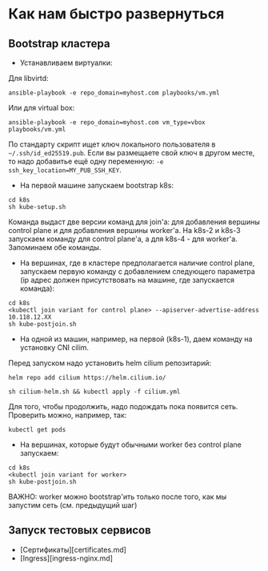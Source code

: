 # Как нам быстро развернуться

## Bootstrap кластера

* Устанавливаем виртуалки:

Для libvirtd:

```shell script
ansible-playbook -e repo_domain=myhost.com playbooks/vm.yml
```

Или для virtual box:

```shell script
ansible-playbook -e repo_domain=myhost.com vm_type=vbox playbooks/vm.yml
```

По стандарту скрипт ищет ключ локального пользователя в `~/.ssh/id_ed25519.pub`. Если вы размещаете свой ключ
в другом месте, то надо добавитье ещё одну переменную: `-e ssh_key_location=MY_PUB_SSH_KEY`.

* На первой машине запускаем bootstrap k8s:

```shell script
cd k8s
sh kube-setup.sh
```

Команда выдаст две версии команд для join'а: для добавления вершины control plane и для добавления вершины worker'а.
На k8s-2 и k8s-3 запускаем команду для control plane'а, а для k8s-4 - для worker'а. Запоминаем обе команды.

* На вершинах, где в кластере предполагается наличие control plane, запускаем первую команду с добавлением следующего
параметра (ip адрес должен присутствовать на машине, где запускается команда):

```shell script
cd k8s
<kubectl join variant for control plane> --apiserver-advertise-address 10.118.12.XX
sh kube-postjoin.sh
```

*  На одной из машин, например, на первой (k8s-1), даем команду на установку CNI cilim.

Перед запуском надо установить helm cilium репозитарий:
```shell script
helm repo add cilium https://helm.cilium.io/
```

```shell script
sh cilium-helm.sh && kubectl apply -f cilium.yml
```

Для того, чтобы продолжить, надо подождать пока появится сеть. Проверить можно, например, так:

```shell script
kubectl get pods
```

* На вершинах, которые будут обычными worker без control plane запускаем:

```shell script
cd k8s
<kubectl join variant for worker>
sh kube-postjoin.sh
```

ВАЖНО: worker можно bootstrap'ить только после того, как мы запустим сеть (см. предыдущий шаг)

## Запуск тестовых сервисов

* [Сертификаты][certificates.md]
* [Ingress][ingress-nginx.md]
